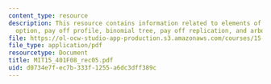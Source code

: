 ```yaml
---
content_type: resource
description: This resource contains information related to elements of a call put
  option, pay off profile, binomial tree, pay off replication, and arboreal corporation.
file: https://ol-ocw-studio-app-production.s3.amazonaws.com/courses/15-401-finance-theory-i-fall-2008/d0734e7fec7b333f1255a6dc3dff389c_MIT15_401F08_rec05.pdf
file_type: application/pdf
resourcetype: Document
title: MIT15_401F08_rec05.pdf
uid: d0734e7f-ec7b-333f-1255-a6dc3dff389c
---
```

